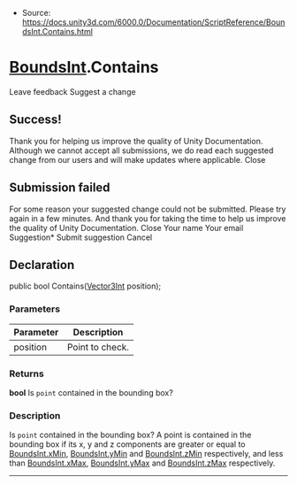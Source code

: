 * Source: https://docs.unity3d.com/6000.0/Documentation/ScriptReference/BoundsInt.Contains.html

#  [BoundsInt](https://docs.unity3d.com/6000.0/Documentation/ScriptReference/BoundsInt.html).Contains
Leave feedback
Suggest a change
## Success!
Thank you for helping us improve the quality of Unity Documentation. Although we cannot accept all submissions, we do read each suggested change from our users and will make updates where applicable.
Close
## Submission failed
For some reason your suggested change could not be submitted. Please <a>try again</a> in a few minutes. And thank you for taking the time to help us improve the quality of Unity Documentation.
Close
Your name Your email Suggestion* Submit suggestion
Cancel
## Declaration
public bool Contains([Vector3Int](https://docs.unity3d.com/6000.0/Documentation/ScriptReference/Vector3Int.html) position); 
### Parameters
Parameter | Description  
---|---  
position | Point to check.  
### Returns
**bool** Is `point` contained in the bounding box? 
### Description
Is `point` contained in the bounding box?
A point is contained in the bounding box if its x, y and z components are greater or equal to [BoundsInt.xMin](https://docs.unity3d.com/6000.0/Documentation/ScriptReference/BoundsInt-xMin.html), [BoundsInt.yMin](https://docs.unity3d.com/6000.0/Documentation/ScriptReference/BoundsInt-yMin.html) and [BoundsInt.zMin](https://docs.unity3d.com/6000.0/Documentation/ScriptReference/BoundsInt-zMin.html) respectively, and less than [BoundsInt.xMax](https://docs.unity3d.com/6000.0/Documentation/ScriptReference/BoundsInt-xMax.html), [BoundsInt.yMax](https://docs.unity3d.com/6000.0/Documentation/ScriptReference/BoundsInt-yMax.html) and [BoundsInt.zMax](https://docs.unity3d.com/6000.0/Documentation/ScriptReference/BoundsInt-zMax.html) respectively.
* * *
